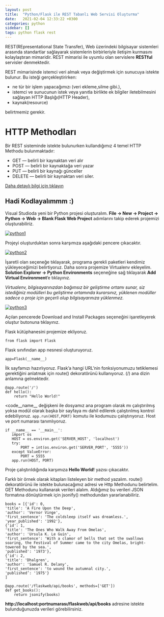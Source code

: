 ```yaml
---
layout: post
title:  "Python/Flask ile REST Tabanlı Web Servisi Oluşturma"
date:   2021-02-04 12:33:22 +0300
categories: python 
sidebar: []
tags: python flask rest
---
```


REST(REpresentational State Transfer), Web üzerindeki bilgisayar sistemleri arasında standartlar sağlayarak sistemlerin birbirleriyle iletişim kurmasını kolaylaştıran mimaridir. REST mimarisi ile uyumlu olan servislere **RESTful** servisler denmektedir.

REST mimarisinde istemci veri almak veya değiştirmek için sunucuya istekte bulunur. Bu isteği gerçekleştirirken:

- ne tür bir işlem yapacağımızı (veri ekleme,silme gibi.),
- istemci ve sunucunun istek veya yanıtla birlikte ek bilgiler iletebilmesini sağlayan HTTP Başlığı(HTTP Header),
- kaynak(resource)

belirtmemiz gerekir.

# HTTP Methodları

Bir REST sisteminde istekte bulunurken kullandığımız 4 temel HTTP Methodu bulunmaktadır:

- GET — belirli bir kaynaktan veri alır
- POST — belirli bir kaynaktağa veri yazar
- PUT — belirli bir kaynağı günceller
- DELETE — belirli bir kaynaktan veri siler.

[Daha detaylı bilgi için tıklayın](https://restfulapi.net/)

## Hadi Kodlayalımmm :)
 
Visual Studioda yeni bir Python projesi oluşturalım. **File -> New -> Project -> Python -> Web -> Blank Flask Web Project** adımlarını takip ederek projemizi oluşturabiliriz.

<a href="https://imgbb.com/"><img src="https://i.ibb.co/MPnrZsM/python1.png" alt="python1" border="0"></a>

Projeyi oluşturduktan sonra karşımıza aşağıdaki pencere çıkacaktır.

<a href="https://imgbb.com/"><img src="https://i.ibb.co/s5vvc68/python2.png" alt="python2" border="0"></a>

İşaretli olan seçeneğe tıklayarak, programa gerekli paketleri kendimiz yükleyeceğimizi belirtiyoruz.
Daha sonra projemize Virtualenv ekleyelim. **Solution Explorer -> Python Environments** seçeneğine sağ tıklayarak **Add Virtual Environment**’e tıklayınız.

*Virtualenv, bilgisayarınızdan bağımsız bir geliştirme ortamı sunar, siz istediğiniz modülleri bu geliştirme ortamında kurarsınız, yüklenen modüller sadece o proje için geçerli olup bilgisayarınıza yüklenmez.*

<a href="https://imgbb.com/"><img src="https://i.ibb.co/WVkVptv/python3.png" alt="python3" border="0"></a>

Açılan pencerede Download and Install Packages seçeneğini işaretleyerek oluştur butonuna tıklayınız.

Flask kütüphanesini projemize ekliyoruz.

```
from flask import Flask
```

Flask sınıfından app nesnesi oluşturuyoruz.

```
app=Flask(__name__)
```

İlk sayfamızı hazırlıyoruz. Flask’a hangi URL’nin fonksiyonumuzu tetiklemesi gerektiğini anlatmak için route() dekoratörünü kullanıyoruz. (/) ana dizin anlamına gelmektedir.

```
@app.route('/')
def hello():
    return "Hello World!"
```

<code__name__</code> değişkeni ile dosyamız ana program olarak mı çalıştırılmış yoksa modül olarak başka bir sayfaya mı dahil edilerek çalıştırılmış kontrol edebiliyoruz. <code>app.run(HOST,PORT)</code> komutu ile kodumuzu çalıştırıyoruz. Host ve port numarası tanımlıyoruz.

 ```
 if __name__ == '__main__':
    import os
    HOST = os.environ.get('SERVER_HOST', 'localhost')
    try:
        PORT = int(os.environ.get('SERVER_PORT', '5555'))
    except ValueError:
        PORT = 5555
    app.run(HOST, PORT)
```

Proje çalıştırıldığında karşımıza **Hello World!** yazısı çıkacaktır.

Farklı bir örnek olarak kitapları listeleyen bir method yazalım. route() dekoratörünü ile istekte bulunacağımız adresi ve Http Methodunu belirtelim. GET Methodunu kullanarak verileri alalım. Aldığımız bu verileri JSON formatına dönüştürmek için jsonify() methodundan yararlanabiliriz.

```
books = [{'id': 0,
'title': 'A Fire Upon the Deep',
'author': 'Vernor Vinge',
'first_sentence': 'The coldsleep itself was dreamless.',
'year_published': '1992'},
{'id': 1,
'title': 'The Ones Who Walk Away From Omelas',
'author': 'Ursula K. Le Guin',
'first_sentence': 'With a clamor of bells that set the swallows soaring, the Festival of Summer came to the city Omelas, bright-towered by the sea.',
'published': '1973'},
{'id': 2,
'title': 'Dhalgren',
'author': 'Samuel R. Delany',
'first_sentence': 'to wound the autumnal city.',
'published’: '1975'}
]

@app.route('/flaskweb/api/books', methods=['GET'])
def get_books():
    return jsonify(books)
```

**http://localhost:portnumarası/flaskweb/api/books** adresine istekte bulunduğunuzda verileri görebilirsiniz.